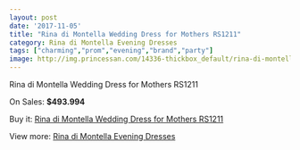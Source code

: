 ```yaml
---
layout: post
date: '2017-11-05'
title: "Rina di Montella Wedding Dress for Mothers RS1211"
category: Rina di Montella Evening Dresses
tags: ["charming","prom","evening","brand","party"]
image: http://img.princessan.com/14336-thickbox_default/rina-di-montella-wedding-dress-for-mothers-rs1211.jpg
---
```

Rina di Montella Wedding Dress for Mothers RS1211

On Sales: **$493.994**
<a href="https://www.princessan.com/en/rina-di-montella-evening-dresses/6710-rina-di-montella-wedding-dress-for-mothers-rs1211.html"><amp-img layout="responsive" width="600" height="600" src="//img.princessan.com/14336-thickbox_default/rina-di-montella-wedding-dress-for-mothers-rs1211.jpg" alt="Rina di Montella Wedding Dress for Mothers RS1211 0" /></a>
<a href="https://www.princessan.com/en/rina-di-montella-evening-dresses/6710-rina-di-montella-wedding-dress-for-mothers-rs1211.html"><amp-img layout="responsive" width="600" height="600" src="//img.princessan.com/14337-thickbox_default/rina-di-montella-wedding-dress-for-mothers-rs1211.jpg" alt="Rina di Montella Wedding Dress for Mothers RS1211 1" /></a>

Buy it: [Rina di Montella Wedding Dress for Mothers RS1211](https://www.princessan.com/en/rina-di-montella-evening-dresses/6710-rina-di-montella-wedding-dress-for-mothers-rs1211.html "Rina di Montella Wedding Dress for Mothers RS1211")

View more: [Rina di Montella Evening Dresses](https://www.princessan.com/en/53-rina-di-montella-evening-dresses "Rina di Montella Evening Dresses")